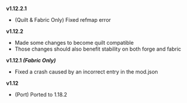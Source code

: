 **v1.12.2.1**
* (Quilt & Fabric Only) Fixed refmap error

**v1.12.2**
* Made some changes to become quilt compatible  
* Those changes should also benefit stability on both forge and fabric  

**v1.12.1 *(Fabric Only)***  
* Fixed a crash caused by an incorrect entry in the mod.json  

**v1.12**  
* (Port) Ported to 1.18.2